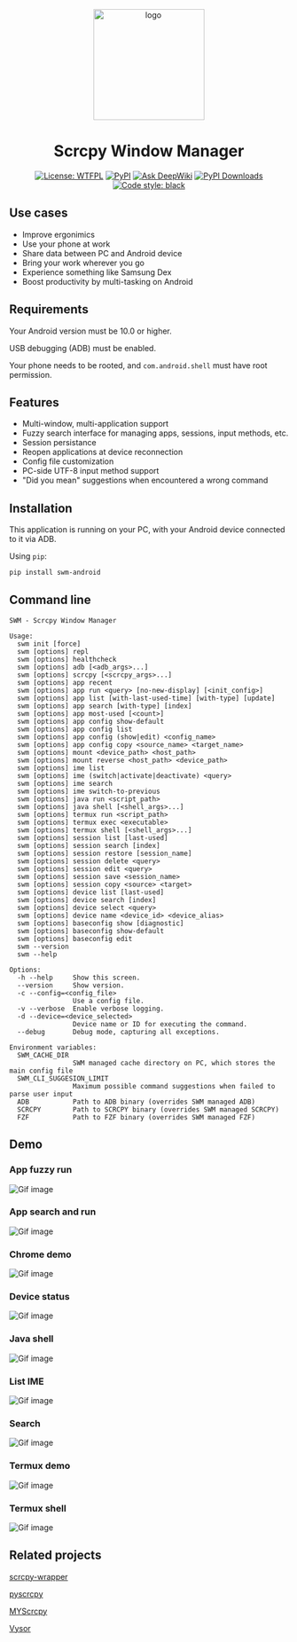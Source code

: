 
<div align="center">
<img src="https://raw.githubusercontent.com/james4ever0/swm/main/logo/logo.png" alt="logo" width="200"/>

<h1>Scrcpy Window Manager</h1>
<p align="center">
<a href="https://github.com/james4ever0/swm/blob/master/LICENSE"><img alt="License: WTFPL" src="https://img.shields.io/badge/license-UNLICENSE-green.svg?style=flat"></a>
<a href="https://pypi.org/project/swm-android/"><img alt="PyPI" src="https://img.shields.io/pypi/v/swm-android"></a>
<a href="https://deepwiki.com/James4Ever0/swm"><img src="https://deepwiki.com/badge.svg" alt="Ask DeepWiki"></a>
<a href="https://pepy.tech/projects/swm-android"><img src="https://static.pepy.tech/badge/swm-android" alt="PyPI Downloads"></a>
<a href="https://github.com/james4ever0/swm"><img alt="Code style: black" src="https://img.shields.io/badge/code%20style-black-000000.svg"></a>
</p>
</div>

## Use cases

- Improve ergonimics
- Use your phone at work
- Share data between PC and Android device
- Bring your work wherever you go
- Experience something like Samsung Dex
- Boost productivity by multi-tasking on Android

## Requirements

Your Android version must be 10.0 or higher.

USB debugging (ADB) must be enabled.

Your phone needs to be rooted, and `com.android.shell` must have root permission.

## Features

- Multi-window, multi-application support
- Fuzzy search interface for managing apps, sessions, input methods, etc.
- Session persistance
- Reopen applications at device reconnection
- Config file customization
- PC-side UTF-8 input method support
- "Did you mean" suggestions when encountered a wrong command

## Installation

This application is running on your PC, with your Android device connected to it via ADB.

Using `pip`:

```bash
pip install swm-android
```

## Command line

```
SWM - Scrcpy Window Manager

Usage:
  swm init [force]
  swm [options] repl
  swm [options] healthcheck
  swm [options] adb [<adb_args>...]
  swm [options] scrcpy [<scrcpy_args>...]
  swm [options] app recent
  swm [options] app run <query> [no-new-display] [<init_config>]
  swm [options] app list [with-last-used-time] [with-type] [update]
  swm [options] app search [with-type] [index]
  swm [options] app most-used [<count>]
  swm [options] app config show-default
  swm [options] app config list
  swm [options] app config (show|edit) <config_name>
  swm [options] app config copy <source_name> <target_name>
  swm [options] mount <device_path> <host_path>
  swm [options] mount reverse <host_path> <device_path>
  swm [options] ime list
  swm [options] ime (switch|activate|deactivate) <query>
  swm [options] ime search
  swm [options] ime switch-to-previous
  swm [options] java run <script_path>
  swm [options] java shell [<shell_args>...]
  swm [options] termux run <script_path>
  swm [options] termux exec <executable>
  swm [options] termux shell [<shell_args>...]
  swm [options] session list [last-used]
  swm [options] session search [index]
  swm [options] session restore [session_name]
  swm [options] session delete <query>
  swm [options] session edit <query>
  swm [options] session save <session_name>
  swm [options] session copy <source> <target>
  swm [options] device list [last-used]
  swm [options] device search [index]
  swm [options] device select <query>
  swm [options] device name <device_id> <device_alias>
  swm [options] baseconfig show [diagnostic]
  swm [options] baseconfig show-default
  swm [options] baseconfig edit
  swm --version
  swm --help

Options:
  -h --help     Show this screen.
  --version     Show version.
  -c --config=<config_file>
                Use a config file.
  -v --verbose  Enable verbose logging.
  -d --device=<device_selected>
                Device name or ID for executing the command.
  --debug       Debug mode, capturing all exceptions.

Environment variables:
  SWM_CACHE_DIR
                SWM managed cache directory on PC, which stores the main config file
  SWM_CLI_SUGGESION_LIMIT
                Maximum possible command suggestions when failed to parse user input
  ADB           Path to ADB binary (overrides SWM managed ADB)
  SCRCPY        Path to SCRCPY binary (overrides SWM managed SCRCPY)
  FZF           Path to FZF binary (overrides SWM managed FZF)
```

## Demo

### App fuzzy run
![Gif image](https://raw.githubusercontent.com/james4ever0/swm/main/gif/swm-app-run-fuzzy.gif "App fuzzy search")

### App search and run
![Gif image](https://raw.githubusercontent.com/james4ever0/swm/main/gif/swm-app-search-and-run.gif "App search and run")

### Chrome demo
![Gif image](https://raw.githubusercontent.com/james4ever0/swm/main/gif/swm-chrome-demo.gif "Chrome demo")

### Device status
![Gif image](https://raw.githubusercontent.com/james4ever0/swm/main/gif/swm-device-status.gif "Device status")

### Java shell
![Gif image](https://raw.githubusercontent.com/james4ever0/swm/main/gif/swm-java-shell.gif "Java shell")

### List IME
![Gif image](https://raw.githubusercontent.com/james4ever0/swm/main/gif/swm-list-ime.gif "List IME")

### Search
![Gif image](https://raw.githubusercontent.com/james4ever0/swm/main/gif/swm-search.gif "Search")

### Termux demo
![Gif image](https://raw.githubusercontent.com/james4ever0/swm/main/gif/swm-termux-demo.gif "Termux demo")

### Termux shell
![Gif image](https://raw.githubusercontent.com/james4ever0/swm/main/gif/swm-termux-shell.gif "Termux shell")

## Related projects

[scrcpy-wrapper](https://github.com/Bluemangoo/scrcpy-wrapper)

[pyscrcpy](https://github.com/yixinNB/pyscrcpy)

[MYScrcpy](https://github.com/me2sy/MYScrcpy)

[Vysor](https://github.com/koush/vysor.io)

